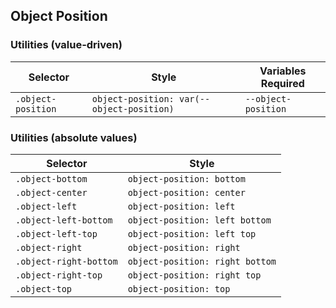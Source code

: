 ## Object Position

### Utilities (value-driven)

| Selector           | Style                                     | Variables Required  |
| ------------------ | ----------------------------------------- | ------------------- |
| `.object-position` | `object-position: var(--object-position)` | `--object-position` |

### Utilities (absolute values)

| Selector               | Style                           |
| ---------------------- | ------------------------------- |
| `.object-bottom`       | `object-position: bottom`       |
| `.object-center`       | `object-position: center`       |
| `.object-left`         | `object-position: left`         |
| `.object-left-bottom`  | `object-position: left bottom`  |
| `.object-left-top`     | `object-position: left top`     |
| `.object-right`        | `object-position: right`        |
| `.object-right-bottom` | `object-position: right bottom` |
| `.object-right-top`    | `object-position: right top`    |
| `.object-top`          | `object-position: top`          |
